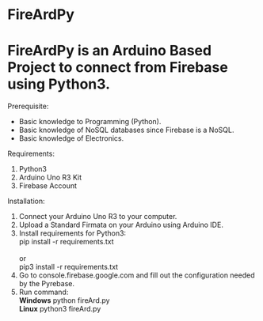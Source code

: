# FireArdPy
<b>FireArdPy</b> is an Arduino Based Project to connect from Firebase using Python3.
======
Prerequisite:
* Basic knowledge to Programming (Python).
* Basic knowledge of NoSQL databases since Firebase is a NoSQL.
* Basic knowledge of Electronics.


Requirements:
1. Python3
2. Arduino Uno R3 Kit
3. Firebase Account

Installation:
1. Connect your Arduino Uno R3 to your computer.
2. Upload a Standard Firmata on your Arduino using Arduino IDE.
3. Install requirements for Python3:
	<br>pip install -r requirements.txt  
	<br>or
	<br>pip3 install -r requirements.txt
4. Go to console.firebase.google.com and fill out the configuration needed by the Pyrebase.
5. Run command:
	<br><b>Windows</b>
	python fireArd.py
	<br><b>Linux</b>
	python3 fireArd.py



